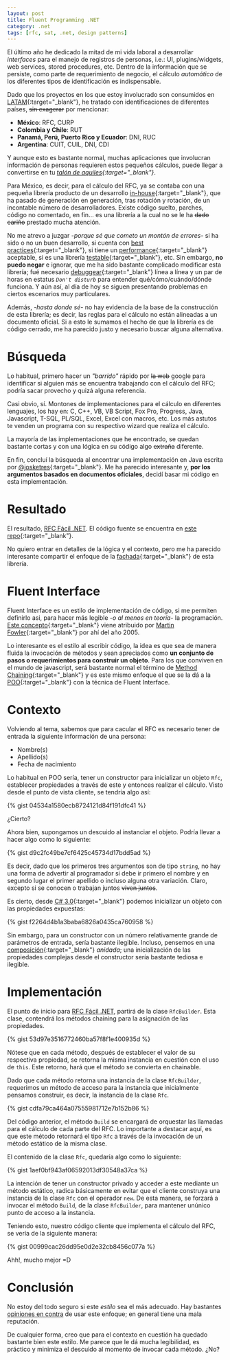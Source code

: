 ```yaml
---
layout: post
title: Fluent Programming .NET
category: .net
tags: [rfc, sat, .net, design patterns]
---
```


El último año he dedicado la mitad de mi vida laboral a desarrollar *interfaces* para el manejo de registros de personas, i.e.: UI, plugins/widgets, web services, stored procedures, etc. Dentro de la información que se persiste, como parte de requerimiento de negocio, el cálculo *automático* de los diferentes tipos de identificación es indispensable. 

Dado que los proyectos en los que estoy involucrado son consumidos en [LATAM](https://en.wikipedia.org/wiki/Latin_America){:target="_blank"}, he tratado con identificaciones de diferentes países, <del>sin exagerar</del> por mencionar:

  - **México**: RFC, CURP
  - **Colombia y Chile**: RUT
  - **Panamá, Perú, Puerto Rico y Ecuador**: DNI, RUC
  - **Argentina**: CUIT, CUIL, DNI, CDI

Y aunque esto es bastante normal, muchas aplicaciones que involucran información de personas requieren estos pequeños cálculos, puede llegar a convertirse en tu *[talón de aquiles](https://es.wikipedia.org/wiki/Tal%C3%B3n_de_Aquiles){:target="_blank"}*.

Para México, es decir, para el cálculo del RFC, ya se contaba con una pequeña librería producto de un desarrollo [in-house](https://en.wikipedia.org/wiki/In-house_software){:target="_blank"}, que ha pasado de generación en generación, tras rotación y rotación, de un incontable número de desarrolladores. Existe código suelto, parches, código no comentado, en fin... es una librería a la cual no se le ha <del>dado cariño</del> prestado mucha atención.

No me atrevo a juzgar *-porque sé que cometo un montón de errores-* si ha sido o no un buen desarrollo, si cuenta con [best practices](https://en.wikipedia.org/wiki/Best_coding_practices){:target="_blank"}, si tiene un [performance](https://en.wikipedia.org/wiki/Software_performance_testing){:target="_blank"} aceptable, si es una librería  [testable](https://en.wikipedia.org/wiki/Software_testability){:target="_blank"}, etc. Sin embargo, **no puedo negar** e ignorar, que me ha sido bastante complicado modificar esta librería; fué necesario [debuggear](https://en.wikipedia.org/wiki/Debugging){:target="_blank"} línea a línea y un par de horas en estatus *`Don't disturb`* para entender qué/cómo/cuándo/dónde funciona. Y aún así, al día de hoy se siguen presentando problemas en ciertos escenarios muy particulares.

Además, *-hasta donde sé-* no hay evidencia de la base de la construcción de esta librería; es decir, las reglas para el cálculo no están alineadas a un documento oficial. Si a esto le sumamos el hecho de que la librería es de código cerrado, me ha parecido justo y necesario buscar alguna alternativa.

# Búsqueda
Lo habitual, primero hacer un *"barrido"* rápido por <del>la web</del> google para identificar si alguien más se encuentra trabajando con el cálculo del RFC; podría sacar provecho y quizá alguna referencia.

Casi obvio, sí. Montones de implementaciones para el cálculo en diferentes lenguajes, los hay en: C, C++, VB, VB Script, Fox Pro, Progress, Java, Javascript, T-SQL, PL/SQL, Excel, Excel con macros, etc. Los más astutos te venden un programa con su respectivo wizard que realiza el cálculo. 

La mayoría de las implementaciones que he encontrado, se quedan bastante cortas y con una lógica en su código algo <del>extraña</del> diferente. 

En fin, concluí la búsqueda al encontrar una implementación en Java escrita por [@josketres](https://twitter.com/josketres){:target="_blank"}. Me ha parecido interesante y, **por los argumentos basados en documentos oficiales**, decidí basar mi código en esta implementación.

# Resultado
El resultado, [RFC Fácil .NET](http://migsalazar.com/RfcFacil/). El código fuente se encuentra en [este repo](https://github.com/migsalazar/RfcFacil){:target="_blank"}.

No quiero entrar en detalles de la lógica y el contexto, pero me ha parecido interesante compartir el enfoque de la [fachada](https://en.wikipedia.org/wiki/Facade_pattern){:target="_blank"} de esta librería.

# Fluent Interface
Fluent Interface es un estilo de implementación de código, si me permiten definirlo asi, para hacer más legible *-o al menos en teoría-* la programación. [Este concepto](http://martinfowler.com/bliki/FluentInterface.html){:target="_blank"} viene atribuido por [Martin Fowler](http://martinfowler.com/){:target="_blank"} por ahí del año 2005.

Lo interesante es el estilo al escribir código, la idea es que sea de manera fluida la invocación de métodos y sean apreciados como **un conjunto de pasos o requerimientos para construir un objeto**. Para los que conviven en el mundo de javascript, será bastante normal el término de [Method Chaining](https://en.wikipedia.org/wiki/Method_chaining){:target="_blank"} y es este mismo enfoque el que se la dá a la [POO](https://es.wikipedia.org/wiki/Programaci%C3%B3n_orientada_a_objetos){:target="_blank"} con la técnica de Fluent Interface.

# Contexto
Volviendo al tema, sabemos que para cacular el RFC es necesario tener de entrada la siguiente información de una persona:

- Nombre(s)
- Apellido(s)
- Fecha de nacimiento

Lo habitual en POO sería, tener un constructor para inicializar un objeto `Rfc`, establecer propiedades a través de este y entonces realizar el cálculo. Visto desde el punto de vista cliente, se tendría algo así:

{% gist 04534a1580ecb8724121d84f191dfc41 %}

¿Cierto?

Ahora bien, supongamos un descuido al instanciar el objeto. Podría llevar a hacer algo como lo siguiente:

{% gist d9c2fc49be7cf6425c45734d17bdd5ad %}

Es decir, dado que los primeros tres argumentos son de tipo `string`, no hay una forma de advertir al programador si debe ir primero el nombre y en segundo lugar el primer apellido o incluso alguna otra variación. Claro, excepto si se conocen o trabajan juntos <del>viven juntos</del>.

Es cierto, desde [C# 3.0](https://msdn.microsoft.com/en-us/library/bb308966.aspx#csharp3.0overview_topic13){:target="_blank"} podemos inicializar un objeto con las propiedades expuestas:

{% gist f2264d4b1a3baba6826a0435ca760958 %}

Sin embargo, para un constructor con un número relativamente grande de parámetros de entrada, sería bastante ilegible. Incluso, pensemos en una [composición](https://en.wikipedia.org/wiki/Object_composition){:target="_blank"} *anidada*; una inicialización de las propiedades complejas desde el constructor sería bastante tediosa e ilegible.

# Implementación
El punto de inicio para [RFC Fácil .NET](http://migsalazar.com/RfcFacil/), partirá de la clase `RfcBuilder`. Esta clase, contendrá los métodos chaining para la asignación de las propiedades.

{% gist 53d97e3516772460ba57f8f1e400935d %}

Nótese que en cada método, después de establecer el valor de su respectiva propiedad, se retorna la misma instancia en cuestión con el uso de `this`. Este retorno, hará que el método se convierta en chainable.

Dado que cada método retorna una instancia de la clase `RfcBuilder`, requerimos un método de acceso para la instancia que inicialmente pensamos construir, es decir, la instancia de la clase `Rfc`.

{% gist cdfa79ca464a07555981712e7b152b86 %}

Del código anterior, el método `Build` se encargará de orquestar las llamadas para el cálculo de cada parte del RFC. Lo importante a destacar aquí, es que este método retornará el tipo `Rfc` a través de la invocación de un método estático de la misma clase.

El contenido de la clase `Rfc`, quedaría algo como lo siguiente:

{% gist 1aef0bf943af06592013df30548a37ca %}

La intención de tener un constructor privado y acceder a este mediante un método estático, radica básicamente en evitar que el cliente construya una instancia de la clase `Rfc` con el operador `new`. De esta manera, se forzará a invocar el método `Build`, de la clase `RfcBuilder`, para mantener unúnico punto de acceso a la instancia.

Teniendo esto, nuestro código cliente que implementa el cálculo del RFC, se vería de la siguiente manera:

{% gist 00999cac26dd95e0d2e32cb8456c077a %}

Ahh!, mucho mejor =D

# Conclusión
No estoy del todo seguro si este *estilo* sea el más adecuado. Hay bastantes [opiniones en contra](https://ocramius.github.io/blog/fluent-interfaces-are-evil/) de usar este enfoque; en general tiene una mala reputación.

De cualquier forma, creo que para el contexto en cuestión ha quedado bastante bien este estilo. Me parece que le dá mucha legibilidad, es práctico y minimiza el descuido al momento de invocar cada método. ¿No?
